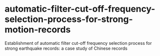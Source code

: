 # automatic-filter-cut-off-frequency-selection-process-for-strong-motion-records
Establishment of automatic filter cut-off frequency selection process for strong earthquake records: a case study of Chinese records
